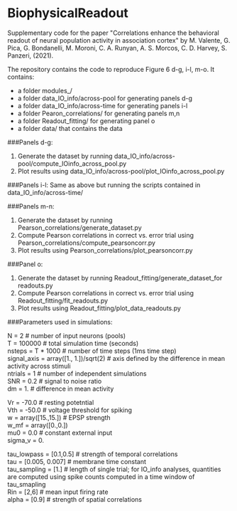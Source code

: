 # BiophysicalReadout
Supplementary code for the paper "Correlations enhance the behavioral readout of neural population activity in association cortex" by M. Valente, G. Pica, G. Bondanelli, M. Moroni, C. A. Runyan, A. S. Morcos, C. D. Harvey, S. Panzeri, (2021).


The repository contains the code to reproduce Figure 6 d-g, i-l, m-o. It contains:

- a folder modules_/
- a folder data_IO_info/across-pool for generating panels d-g
- a folder data_IO_info/across-time for generating panels i-l
- a folder Pearon_correlations/ for generating panels m,n
- a folder Readout_fitting/ for generating panel o
- a folder data/ that contains the data 

###Panels d-g:
1. Generate the dataset by running data_IO_info/across-pool/compute_IOinfo_across_pool.py
2. Plot results using data_IO_info/across-pool/plot_IOinfo_across_pool.py

###Panels i-l:
Same as above but running the scripts contained in data_IO_info/across-time/

###Panels m-n:
1. Generate the dataset by running Pearson_correlations/generate_dataset.py
2. Compute Pearson correlations in correct vs. error trial using Pearson_correlations/compute_pearsoncorr.py
3. Plot results using Pearson_correlations/plot_pearsoncorr.py

###Panel o:

1. Generate the dataset by running Readout_fitting/generate_dataset_for readouts.py
2. Compute Pearson correlations in correct vs. error trial using Readout_fitting/fit_readouts.py
3. Plot results using Readout_fitting/plot_data_readouts.py

###Parameters used in simulations:

N       = 2 # number of input neurons (pools)\
T       = 100000 # total simulation time (seconds)\
nsteps  = T * 1000 # number of time steps (1ms time step)\
signal_axis = array([1., 1.])/sqrt(2) # axis defined by the difference in mean activity across stimuli\
ntrials = 1 # number of independent simulations\
SNR = 0.2 # signal to noise ratio \
dm = 1. # difference in mean activity

Vr = -70.0 # resting potetntial\
Vth = -50.0 # voltage threshold for spiking\
w = array([15.,15.]) # EPSP strength\
w_mf = array([0.,0.]) \
mu0 = 0.0 # constant external input\
sigma_v = 0.

tau_lowpass = [0.1,0.5] # strength of temporal correlations\
tau = [0.005, 0.007] # membrane time constant\
tau_sampling = [1.] # length of single trial; for IO_info analyses, quantities are computed using spike counts computed in a time window of tau_smapling\
Rin = [2,6] # mean input firing rate \
alpha = [0.9] # strength of spatial correlations


